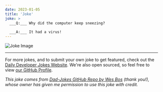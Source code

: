 ```yaml
---
date: 2023-01-05
title: 'Joke'
joke: >
  ___Q:___ Why did the computer keep sneezing?
  
  ___A:___ It had a virus!
---
```



![Joke Image](https://private.xtrp.io/projects/DailyDeveloperJokes/public_image_server/images/5e1258c20b362.png)

---

For more jokes, and to submit your own joke to get featured, check out the [Daily Developer Jokes Website](https://dailydeveloperjokes.github.io/). We're also open sourced, so feel free to view [our GitHub Profile](https://github.com/dailydeveloperjokes).


_This joke comes from [Dad-Jokes GitHub Repo by Wes Bos](https://github.com/wesbos/dad-jokes) (thank you!), whose owner has given me permission to use this joke with credit._

<!--
Joke text:
**Q:** Why did the computer keep sneezing?

**A:** It had a virus!
 -->


